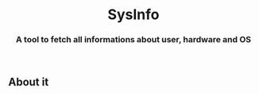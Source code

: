 <div align="center">
    <h1>SysInfo</h1>
    <h3>A tool to fetch all informations about user, hardware and OS </h3>
</div>

</br>

## About it
